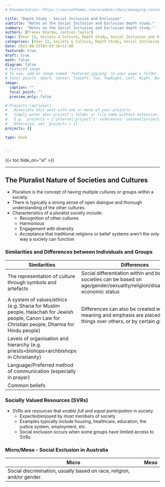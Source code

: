 ```yaml
---
# Documentation: https://sourcethemes.com/academic/docs/managing-content/

title: "Depth Study - Social Inclusion and Exclusion"
subtitle: "Notes on the Social Inclusion and Exclusion depth study."
summary:  "Notes on the Social Inclusion and Exclusion depth study."
authors: [Pranav Sharma, Jackson Taylor]
tags: [Year 12, Society & Culture, Depth Study, Social Inclusion and Exclusion]
categories: [Year 12, Society & Culture, Depth Study, Social Inclusion and Exclusion]
date: 2021-08-25T03:03:16+11:00
featured: true
draft: true
math: false
diagram: false
# Featured image
# To use, add an image named `featured.jpg/png` to your page's folder.
# Focal points: Smart, Center, TopLeft, Top, TopRight, Left, Right, BottomLeft, Bottom, BottomRight.
image:
  caption: ""
  focal_point: ""
  preview_only: false

# Projects (optional).
#   Associate this post with one or more of your projects.
#   Simply enter your project's folder or file name without extension.
#   E.g. `projects = ["internal-project"]` references `content/project/deep-learning/index.md`.
#   Otherwise, set `projects = []`.
projects: []

type: book


---
```


{{< toc hide_on="xl" >}}

---

## The Pluralist Nature of Societies and Cultures

- Pluralism is the concept of having multiple cultures or groups within a society.
- There is typically a strong sense of open dialogue and thorough understanding of the other cultures.
- Characteristics of a pluralist society include:
  - Recognition of other cultures
  - Harmonious
  - Engagement with diversity
  - Acceptance that traditional religions or belief systems aren't the only way a society can function

### Similarities and Differences between Individuals and Groups

| Similarities                                                 | Differences                                                  |
| ------------------------------------------------------------ | ------------------------------------------------------------ |
| The representation of culture through symbols and artefacts  | Social differentiation within and between societies can be based on age/gender/sexuality/religion/disability/socio-economic status |
| A system of values/ethics (e.g. Sharia for Muslim people, Halachah for Jewish people, Canon Law for Christian people, Dharma for Hindu people) | Differences can also be created when meaning and emphasis are placed on certain things over others, or by certain groups. |
| Levels of organisation and hierarchy (e.g. priests<bishops<archbishops in Christianity) |                                                              |
| Language/Preferred method of communication (especially in prayer) |                                                              |
| Common beliefs                                               |                                                              |

### Socially Valued Resources (SVRs)

- SVRs are resources that *enable full and equal participation* in society
  - Expected/enjoyed by most members of society
  - Examples typically include housing, healthcare, education, the justice system, employment, etc.
  - Social exclusion occurs when some groups have limited access to SVRs

### Micro/Meso - Social Exclusion in Australia

| Micro                                                        | Meso |
| ------------------------------------------------------------ | ---- |
| Social discrimination, usually based on race, religion, and/or gender. |      |

